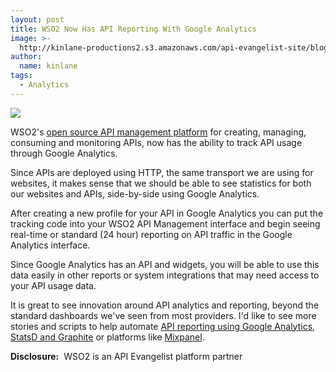 ```yaml
---
layout: post
title: WSO2 Now Has API Reporting With Google Analytics
image: >-
  http://kinlane-productions2.s3.amazonaws.com/api-evangelist-site/blog/wso2-logo-white-400X180.png
author:
  name: kinlane
tags:
  - Analytics
---
```

[![](https://s3.amazonaws.com/kinlane-productions2/api-service-providers/wso2/wso2-logo-white-400X180.png)](http://wso2.com/products/api-manager "open source API management platform")

WSO2's [open source API management platform](http://wso2.com/products/api-manager "open source API management platform") for creating, managing, consuming and monitoring APIs, now has the ability to track API usage through Google Analytics.

Since APIs are deployed using HTTP, the same transport we are using for websites, it makes sense that we should be able to see statistics for both our websites and APIs, side-by-side using Google Analytics.

After creating a new profile for your API in Google Analytics you can put the tracking code into your WSO2 API Management interface and begin seeing real-time or standard (24 hour) reporting on API traffic in the Google Analytics interface.

Since Google Analytics has an API and widgets, you will be able to use this data easily in other reports or system integrations that may need access to your API usage data.

It is great to see innovation around API analytics and reporting, beyond the standard dashboards we've seen from most providers. I'd like to see more stories and scripts to help automate [API reporting using Google Analytics](http://apievangelist.com/2011/03/31/api-metrics-and-analytics/), [StatsD and Graphite](http://apievangelist.com/2011/06/23/api-ecosystem-tracking-with-statsd-and-graphite/) or platforms like [Mixpanel](https://mixpanel.com/).

**Disclosure:**  WSO2 is an API Evangelist platform partner